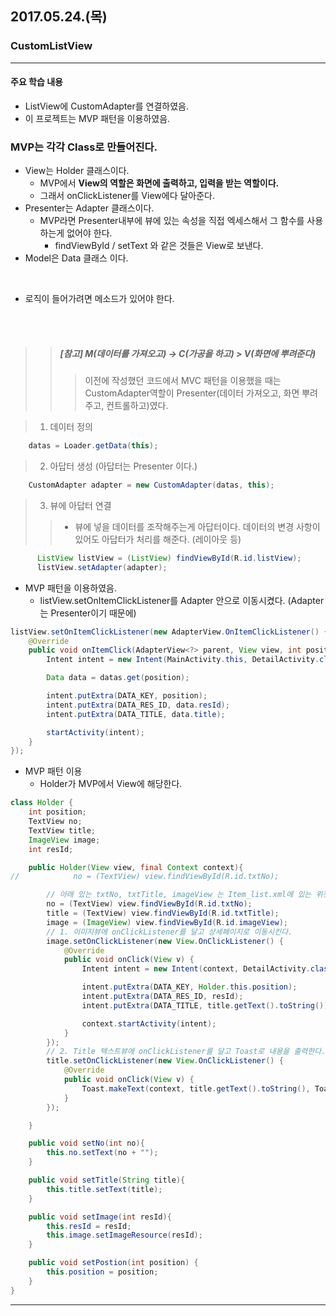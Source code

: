 ## 2017.05.24.(목)

### CustomListView
---
#### 주요 학습 내용
- ListView에 CustomAdapter를 연결하였음.
- 이 프로젝트는 MVP 패턴을 이용하였음.

### MVP는 각각 Class로 만들어진다.
- View는 Holder 클래스이다.
  - MVP에서 **View의 역할은 화면에 출력하고, 입력을 받는 역할이다.**
  - 그래서 onClickListener를 View에다 달아준다.
- Presenter는 Adapter 클래스이다.
  - MVP라면 Presenter내부에 뷰에 있는 속성을 직접 엑세스해서 그 함수를 사용하는게 없어야 한다.
    - findViewById / setText 와 같은 것들은 View로 보낸다.
- Model은 Data 클래스 이다.

<br>

- 로직이 들어가려면 메소드가 있어야 한다.


<br>
<br>



>> ##### [참고] M(데이터를 가져오고) -> C(가공을 하고) > V(화면에 뿌려준다)
>>> 이전에 작성했던 코드에서 MVC 패턴을 이용했을 때는
>>> CustomAdapter역할이 Presenter(데이터 가져오고, 화면 뿌려주고, 컨트롤하고)였다.

> 1. 데이터 정의
```java
    datas = Loader.getData(this);
```
> 2. 아답터 생성 (아답터는 Presenter 이다.)
```java
    CustomAdapter adapter = new CustomAdapter(datas, this);
```
> 3. 뷰에 아답터 연결
>> - 뷰에 넣을 데이터를 조작해주는게 아답터이다. 데이터의 변경 사항이 있어도 아답터가 처리를 해준다. (레이아웃 등)
```java
      ListView listView = (ListView) findViewById(R.id.listView);
      listView.setAdapter(adapter);
```
>>

- MVP 패턴을 이용하였음.
  - listView.setOnItemClickListener를 Adapter 안으로 이동시켰다.
    (Adapter는 Presenter이기 때문에)
```java
listView.setOnItemClickListener(new AdapterView.OnItemClickListener() {
    @Override
    public void onItemClick(AdapterView<?> parent, View view, int position, long id) {
        Intent intent = new Intent(MainActivity.this, DetailActivity.class);

        Data data = datas.get(position);

        intent.putExtra(DATA_KEY, position);
        intent.putExtra(DATA_RES_ID, data.resId);
        intent.putExtra(DATA_TITLE, data.title);

        startActivity(intent);
    }
});
```
- MVP 패턴 이용
  - Holder가 MVP에서 View에 해당한다.
```java
class Holder {
    int position;
    TextView no;
    TextView title;
    ImageView image;
    int resId;

    public Holder(View view, final Context context){
//            no = (TextView) view.findViewById(R.id.txtNo);

        // 아래 있는 txtNo, txtTitle, imageView 는 Item_list.xml에 있는 위젯들의 id값이다.
        no = (TextView) view.findViewById(R.id.txtNo);
        title = (TextView) view.findViewById(R.id.txtTitle);
        image = (ImageView) view.findViewById(R.id.imageView);
        // 1. 이미지뷰에 onClickListener를 달고 상세페이지로 이동시킨다.
        image.setOnClickListener(new View.OnClickListener() {
            @Override
            public void onClick(View v) {
                Intent intent = new Intent(context, DetailActivity.class);

                intent.putExtra(DATA_KEY, Holder.this.position);
                intent.putExtra(DATA_RES_ID, resId);
                intent.putExtra(DATA_TITLE, title.getText().toString());

                context.startActivity(intent);
            }
        });
        // 2. Title 텍스트뷰에 onClickListener를 달고 Toast로 내용을 출력한다.
        title.setOnClickListener(new View.OnClickListener() {
            @Override
            public void onClick(View v) {
                Toast.makeText(context, title.getText().toString(), Toast.LENGTH_SHORT).show();
            }
        });

    }

    public void setNo(int no){
        this.no.setText(no + "");
    }

    public void setTitle(String title){
        this.title.setText(title);
    }

    public void setImage(int resId){
        this.resId = resId;
        this.image.setImageResource(resId);
    }

    public void setPostion(int position) {
        this.position = position;
    }
}
```


---
